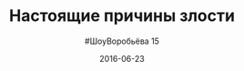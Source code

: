 ---
title: "Настоящие причины злости"
layout: show
video: "Svcqgf2zRtY"
description: "Когда ты раздражён, очень важно не оставить виноватыми тех, кто рядом. На кого ты злишься на самом деле?"
date: "2016-06-23"
episode: 15
picture: show/15.jpg
exportlogo: show/export/15.jpg
subtitle: '#ШоуВоробьёва 15'
---